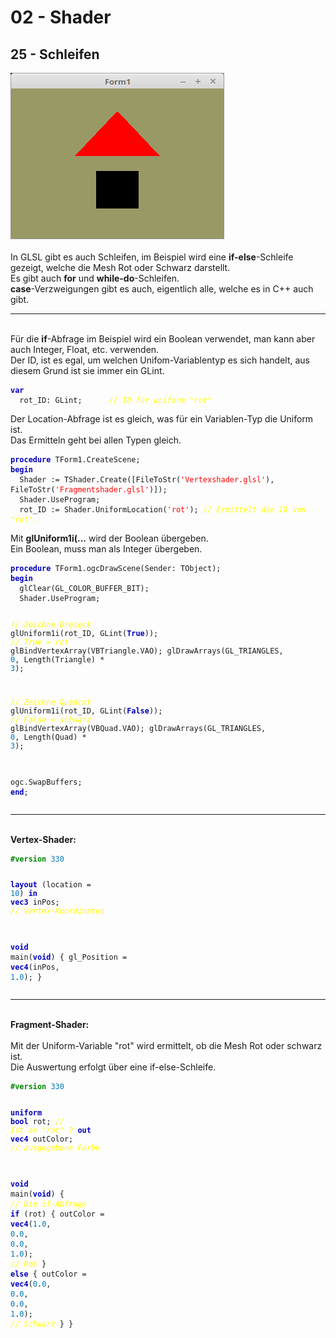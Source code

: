 <html>
    <b><h1>02 - Shader</h1></b>
    <b><h2>25 - Schleifen</h2></b>
<img src="image.png" alt="Selfhtml"><br><br>
In GLSL gibt es auch Schleifen, im Beispiel wird eine <b>if-else</b>-Schleife gezeigt, welche die Mesh Rot oder Schwarz darstellt.<br>
Es gibt auch <b>for</b> und <b>while-do</b>-Schleifen.<br>
<b>case</b>-Verzweigungen gibt es auch, eigentlich alle, welche es in C++ auch gibt.<br>
<hr><br>
Für die <b>if</b>-Abfrage im Beispiel wird ein Boolean verwendet, man kann aber auch Integer, Float, etc. verwenden.<br>
Der ID, ist es egal, um welchen Unifom-Variablentyp es sich handelt, aus diesem Grund ist sie immer ein GLint.<br>
<pre><code><b><font color="0000BB">var</font></b>
  rot_ID: GLint;      <i><font color="#FFFF00">// ID für uniform "rot"</font></i></code></pre>
Der Location-Abfrage ist es gleich, was für ein Variablen-Typ die Uniform ist.<br>
Das Ermitteln geht bei allen Typen gleich.<br>
<pre><code><b><font color="0000BB">procedure</font></b> TForm1.CreateScene;
<b><font color="0000BB">begin</font></b>
  Shader := TShader.Create([FileToStr(<font color="#FF0000">'Vertexshader.glsl'</font>), FileToStr(<font color="#FF0000">'Fragmentshader.glsl'</font>)]);
  Shader.UseProgram;
  rot_ID := Shader.UniformLocation(<font color="#FF0000">'rot'</font>); <i><font color="#FFFF00">// Ermittelt die ID von "rot".</font></i></code></pre>
Mit <b>glUniform1i(...</b> wird der Boolean übergeben.<br>
Ein Boolean, muss man als Integer übergeben.<br>
<pre><code><b><font color="0000BB">procedure</font></b> TForm1.ogcDrawScene(Sender: TObject);
<b><font color="0000BB">begin</font></b>
  glClear(GL_COLOR_BUFFER_BIT);
  Shader.UseProgram;

  <i><font color="#FFFF00">// Zeichne Dreieck</font></i>
  glUniform1i(rot_ID, GLint(<b><font color="0000BB">True</font></b>));   <i><font color="#FFFF00">// True = rot</font></i>
  glBindVertexArray(VBTriangle.VAO);
  glDrawArrays(GL_TRIANGLES, <font color="#0077BB">0</font>, Length(Triangle) * <font color="#0077BB">3</font>);

  <i><font color="#FFFF00">// Zeichne Quadrat</font></i>
  glUniform1i(rot_ID, GLint(<b><font color="0000BB">False</font></b>));  <i><font color="#FFFF00">// False = schwarz</font></i>
  glBindVertexArray(VBQuad.VAO);
  glDrawArrays(GL_TRIANGLES, <font color="#0077BB">0</font>, Length(Quad) * <font color="#0077BB">3</font>);

  ogc.SwapBuffers;
<b><font color="0000BB">end</font></b>;</code></pre>
<hr><br>
<b>Vertex-Shader:</b><br>
<pre><code><b><font color="#008800">#version</font></b> <font color="#0077BB">330</font>

<b><font color="0000BB">layout</font></b> (location = <font color="#0077BB">10</font>) <b><font color="0000BB">in</font></b> <b><font color="0000BB">vec3</font></b> inPos; <i><font color="#FFFF00">// Vertex-Koordinaten</font></i>
 
<b><font color="0000BB">void</font></b> main(<b><font color="0000BB">void</font></b>)
{
  gl_Position = <b><font color="0000BB">vec4</font></b>(inPos, <font color="#0077BB">1</font>.<font color="#0077BB">0</font>);
}
</code></pre>
<hr><br>
<b>Fragment-Shader:</b><br>
<br>
Mit der Uniform-Variable "rot" wird ermittelt, ob die Mesh Rot oder schwarz ist.<br>
Die Auswertung erfolgt über eine if-else-Schleife.<br>
<pre><code><b><font color="#008800">#version</font></b> <font color="#0077BB">330</font>

<b><font color="0000BB">uniform</font></b> <b><font color="0000BB">bool</font></b> rot;   <i><font color="#FFFF00">// Ist es "rot" ?</font></i>
<b><font color="0000BB">out</font></b> <b><font color="0000BB">vec4</font></b> outColor;  <i><font color="#FFFF00">// ausgegebene Farbe</font></i>

<b><font color="0000BB">void</font></b> main(<b><font color="0000BB">void</font></b>)
{
  <i><font color="#FFFF00">// Die if-Abfrage</font></i>
  <b><font color="0000BB">if</font></b> (rot) {
    outColor = <b><font color="0000BB">vec4</font></b>(<font color="#0077BB">1</font>.<font color="#0077BB">0</font>, <font color="#0077BB">0</font>.<font color="#0077BB">0</font>, <font color="#0077BB">0</font>.<font color="#0077BB">0</font>, <font color="#0077BB">1</font>.<font color="#0077BB">0</font>); <i><font color="#FFFF00">// Rot</font></i>
  } <b><font color="0000BB">else</font></b> {
    outColor = <b><font color="0000BB">vec4</font></b>(<font color="#0077BB">0</font>.<font color="#0077BB">0</font>, <font color="#0077BB">0</font>.<font color="#0077BB">0</font>, <font color="#0077BB">0</font>.<font color="#0077BB">0</font>, <font color="#0077BB">1</font>.<font color="#0077BB">0</font>); <i><font color="#FFFF00">// Schwarz</font></i>
  }
}
</code></pre>

</html>
